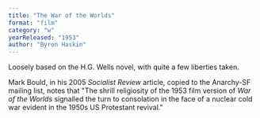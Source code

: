 ```yaml
---
title: "The War of the Worlds"
format: "film"
category: "w"
yearReleased: "1953"
author: "Byron Haskin"
---
```

Loosely based on the H.G. Wells novel, with  quite a few liberties taken.

Mark Bould, in his 2005 _Socialist Review_  article, copied to the Anarchy-SF mailing list, notes that "The  shrill religiosity of the 1953 film version of _War of the Worlds_ signalled the turn to consolation in the face of a nuclear cold war  evident in the 1950s US Protestant revival."
 
